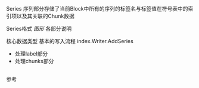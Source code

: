 Series
序列部分存储了当前Block中所有的序列的标签名与标签值在符号表中的索引项以及其关联的Chunk数据

Series格式
*图形*
各部分说明

核心数据类型
基本的写入流程
index.Writer.AddSeries
- 处理label部分
- 处理chunks部分

## ##

参考
